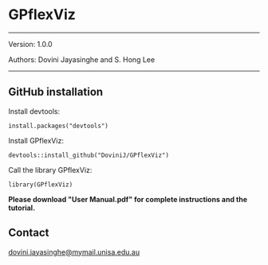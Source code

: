 # GPflexViz

---

Version: 1.0.0

Authors: Dovini Jayasinghe and S. Hong Lee

---

## GitHub installation

Install devtools:
```
install.packages("devtools")
```
Install GPflexViz:
```
devtools::install_github("DoviniJ/GPflexViz")
```
Call the library GPflexViz:
```
library(GPflexViz)
```

**Please download "User Manual.pdf" for complete instructions and the tutorial.**

## Contact
dovini.jayasinghe@mymail.unisa.edu.au

